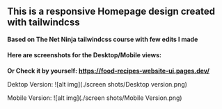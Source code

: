 ## This is a responsive Homepage design created with tailwindcss

**Based on The Net Ninja tailwindcss course with few edits I made**

#### Here are screenshots for the Desktop/Mobile views:
**Or Check it by yourself: https://food-recipes-website-ui.pages.dev/**


Dektop Version:
![alt img](./screen shots/Desktop version.png)

Mobile Version:
![alt img](./screen shots/Mobile Version.png)
